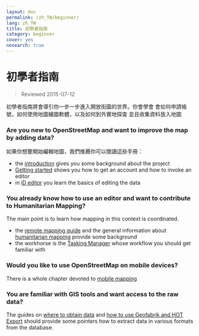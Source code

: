 ```yaml
---
layout: doc
permalink: /zh_TW/beginner/
lang: zh_TW
title: 初學者指南
category: beginner
cover: yes
nosearch: true
---
```


初學者指南
================

> Reviewed 2015-07-12  

初學者指南將會導引你一步一步進入開放街圖的世界。你會學會 會如何申請帳號，如何使用地圖繪圖軟體，以及如何到外實地探查 並且收集資料放入地圖 

### Are you new to OpenStreetMap and want to improve the map by adding data?

如果你想要開始編輯地圖，我們推薦你可以閱讀這些手冊：
- the [introduction](/en/beginner/introduction/) gives you some background about the project
- [Getting started](/en/beginner/start-osm/) shows you how to get an account and how to invoke an editor
- in [iD editor](/en/beginner/id-editor/) you learn the basics of editing the data


### You already know how to use an editor and want to contribute to Humanitarian Mapping?

The main point is to learn how mapping in this context is coordinated.
- the [remote mapping guide](/en/coordination/HOT-Remote-Response-Guide/) and the general information about [humanitarian mapping](/en/coordination/humanitarian/) provide some background
- the workhorse is the [Tasking Manager](/en/coordination/tasking-manager3/) whose workflow you should get familiar with

### Would you like to use OpenStreetMap on mobile devices?

There is a whole chapter devoted to [mobile mapping](/en/mobile-mapping/)


### You are familiar with GIS tools and want access to the raw data?

The guides on [where to obtain data](/en/osm-data/getting-data/) and [how to use Geofabrik and HOT Export](/en/osm-data/geofabrik-and-hot-export/) should provide some pointers how to extract data in various formats from the database.